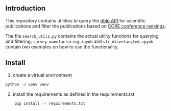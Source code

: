 ## Introduction
This repository contains utilities to query the [dblp API](https://dblp.org/faq/How+to+use+the+dblp+search+API.html) for scientific publications and filter the publications based on [CORE conference rankings](https://portal.core.edu.au/conf-ranks/?search=COMPLEX+NETWORKS+2018&by=all&source=CORE2023&sort=atitle&page=1).

The file `search_utils.py` contains the actual utility functions for querying and filtering; `survey_manufacturing.ipynb` and `slr_disentangled.ipynb` contain two examples on how to use the functionality. 

## Install
1. create a virtual environment
```bash
python -m venv venv
```
2. install the requirements as defined in the requirements.txt
```bash
    pip install -r requirements.txt
```
